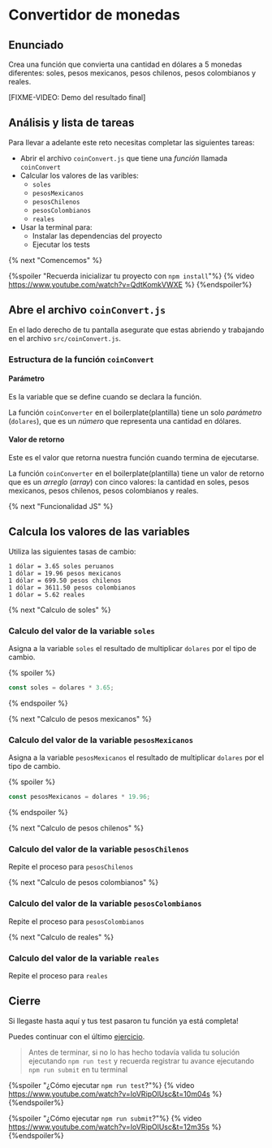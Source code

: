 # Convertidor de monedas

## Enunciado

Crea una función que convierta una cantidad en dólares a 5 monedas diferentes:
soles, pesos mexicanos, pesos chilenos, pesos colombianos y reales.

[FIXME-VIDEO: Demo del resultado final]

## Análisis y lista de tareas

Para llevar a adelante este reto necesitas completar las siguientes tareas:

* Abrir el archivo `coinConvert.js` que tiene una _función_ llamada `coinConvert`
* Calcular los valores de las varibles:
  - `soles`
  - `pesosMexicanos`
  - `pesosChilenos`
  - `pesosColombianos`
  - `reales`
* Usar la terminal para:
  - Instalar las dependencias del proyecto
  - Ejecutar los tests

{% next "Comencemos" %}

{%spoiler "Recuerda inicializar tu proyecto con `npm install`"%}
{% video https://www.youtube.com/watch?v=QdtKomkVWXE %}
{%endspoiler%}

## Abre el archivo `coinConvert.js`

En el lado derecho de tu pantalla asegurate que estas abriendo y trabajando
en el archivo `src/coinConvert.js`.

### Estructura de la función `coinConvert`

#### Parámetro

Es la variable que se define cuando se declara la función.

La función `coinConverter` en el boilerplate(plantilla) tiene un solo
_parámetro_ (`dolares`), que es un _número_ que representa una cantidad en dólares.

#### Valor de retorno

Este es el valor que retorna nuestra función cuando termina de ejecutarse.

La función `coinConverter` en el boilerplate(plantilla) tiene
un valor de retorno que es un _arreglo_ (_array_) con cinco valores:
la cantidad en soles, pesos mexicanos, pesos chilenos, pesos colombianos y reales.

{% next "Funcionalidad JS" %}

## Calcula los valores de las variables

Utiliza las siguientes tasas de cambio:

```text
1 dólar = 3.65 soles peruanos
1 dólar = 19.96 pesos mexicanos
1 dólar = 699.50 pesos chilenos
1 dólar = 3611.50 pesos colombianos
1 dólar = 5.62 reales
```

{% next "Calculo de soles" %}

### Calculo del valor de la variable `soles`

Asigna a la variable `soles` el resultado de multiplicar `dolares` por
el tipo de cambio.

{% spoiler %}

```js
const soles = dolares * 3.65;
```

{% endspoiler %}

{% next "Calculo de pesos mexicanos" %}

### Calculo del valor de la variable `pesosMexicanos`

Asigna a la variable `pesosMexicanos` el resultado de multiplicar `dolares`
por el tipo de cambio.

{% spoiler %}

```js
const pesosMexicanos = dolares * 19.96;
```

{% endspoiler %}

{% next "Calculo de pesos chilenos" %}

### Calculo del valor de la variable `pesosChilenos`

Repite el proceso para `pesosChilenos`

{% next "Calculo de pesos colombianos" %}

### Calculo del valor de la variable `pesosColombianos`

Repite el proceso para `pesosColombianos`

{% next "Calculo de reales" %}

### Calculo del valor de la variable `reales`

Repite el proceso para `reales`

## Cierre

Si llegaste hasta aquí y tus test pasaron tu función ya está completa!

Puedes continuar con el último
[ejercicio](https://lab.cs50.io/Laboratoria/admission-curriculum/rediseno-prework-fe/admission/03-prework/08-exercises/sandbox/02-restaurant-bill/).

> Antes de terminar, si no lo has hecho todavía valida tu solución ejecutando
> `npm run test` y recuerda registrar tu avance ejecutando `npm run submit` en
> tu terminal

{%spoiler "¿Cómo ejecutar `npm run test`?"%}
{% video https://www.youtube.com/watch?v=IoVRipOlUsc&t=10m04s %}
{%endspoiler%}

{%spoiler "¿Cómo ejecutar `npm run submit`?"%}
{% video https://www.youtube.com/watch?v=IoVRipOlUsc&t=12m35s %}
{%endspoiler%}
